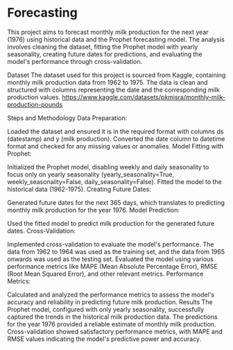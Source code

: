 # Forecasting

This project aims to forecast monthly milk production for the next year (1976) using historical data and the Prophet forecasting model. The analysis involves cleaning the dataset, fitting the Prophet model with yearly seasonality, creating future dates for predictions, and evaluating the model's performance through cross-validation.

Dataset
The dataset used for this project is sourced from Kaggle, containing monthly milk production data from 1962 to 1975. The data is clean and structured with columns representing the date and the corresponding milk production values.
https://www.kaggle.com/datasets/pkmisra/monthly-milk-production-pounds

Steps and Methodology
Data Preparation:

Loaded the dataset and ensured it is in the required format with columns ds (datestamp) and y (milk production).
Converted the date column to datetime format and checked for any missing values or anomalies.
Model Fitting with Prophet:

Initialized the Prophet model, disabling weekly and daily seasonality to focus only on yearly seasonality (yearly_seasonality=True, weekly_seasonality=False, daily_seasonality=False).
Fitted the model to the historical data (1962-1975).
Creating Future Dates:

Generated future dates for the next 365 days, which translates to predicting monthly milk production for the year 1976.
Model Prediction:

Used the fitted model to predict milk production for the generated future dates.
Cross-Validation:

Implemented cross-validation to evaluate the model's performance. The data from 1962 to 1964 was used as the training set, and the data from 1965 onwards was used as the testing set.
Evaluated the model using various performance metrics like MAPE (Mean Absolute Percentage Error), RMSE (Root Mean Squared Error), and other relevant metrics.
Performance Metrics:

Calculated and analyzed the performance metrics to assess the model's accuracy and reliability in predicting future milk production.
Results
The Prophet model, configured with only yearly seasonality, successfully captured the trends in the historical milk production data.
The predictions for the year 1976 provided a reliable estimate of monthly milk production.
Cross-validation showed satisfactory performance metrics, with MAPE and RMSE values indicating the model's predictive power and accuracy.
